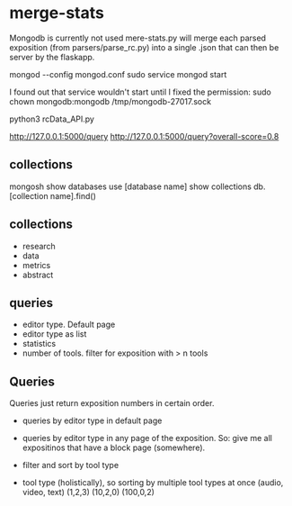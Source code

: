 # merge-stats

Mongodb is currently not used
mere-stats.py will merge each parsed exposition (from parsers/parse_rc.py) into a single .json that can then be server by
the flaskapp.


mongod --config mongod.conf
sudo service	 mongod start

I found out that service wouldn't start until I fixed the permission:
sudo chown mongodb:mongodb /tmp/mongodb-27017.sock


python3 rcData_API.py 

http://127.0.0.1:5000/query
http://127.0.0.1:5000/query?overall-score=0.8

## collections
mongosh
show databases
use [database name]
show collections
db.[collection name].find()

## collections
- research
- data
- metrics
- abstract

## queries
- editor type. Default page
- editor type as list
- statistics
- number of tools. filter for exposition with > n tools

## Queries

Queries just return exposition numbers in certain order.

- queries by editor type in default page
- queries by editor type in any page of the exposition. So: give me all expositinos that have a block page (somewhere).
- filter and sort by tool type

- tool type (holistically), so sorting by multiple tool types at once
(audio, video, text)
(1,2,3) (10,2,0) (100,0,2)
